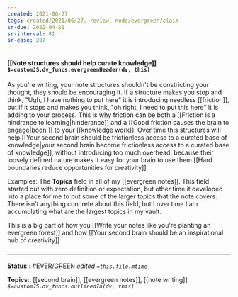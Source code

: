 ```yaml
---
created: 2021-06-27
tags: created/2021/06/27, review, node/evergreen/claim
sr-due: 2022-04-21
sr-interval: 81
sr-ease: 207
---
```


#### [[Note structures should help curate knowledge]] `$=customJS.dv_funcs.evergreenHeader(dv, this)`

As you're writing, your note structures shouldn't be constricting your thought,
they should be encouraging it.
If a structure makes you stop and think, "Ugh, I have nothing to put here" it is introducing needless [[friction]],
but if it stops and makes you think, "oh right, I need to put this here" it is adding to your process.
This is why friction can be both a [[Friction is a hindrance to learning|hinderance]] and a [[Good friction causes the brain to engage|boon ]] to your [[knowledge work]]. 
Over time this structures will help [[Your second brain should be frictionless access to a curated base of knowledge|your second brain become frictionless access to a curated base of knowledge]], without introducing too much overhead.
because their loosely defined nature makes it easy for your brain to use them
[[Hard boundaries reduce opportunities for creativity]]

Examples:
The **Topics** field in all of my [[evergreen notes]]. This field started out with zero definition or expectation, but other time it developed into a place for me to put some of the larger topics that the note covers. There isn't anything concrete about this field, but I over time I am accumulating what are the largest topics in my vault.

This is a big part of how you [[Write your notes like you're planting an evergreen forest]] and how [[Your second brain should be an inspirational hub of creativity]]

### <hr class="footnote"/>

**Status**:: #EVER/GREEN 
*edited `=this.file.mtime`*

**Topics**:: [[second brain]], [[evergreen notes]], [[note writing]]
*`$=customJS.dv_funcs.outlinedIn(dv, this)`*
